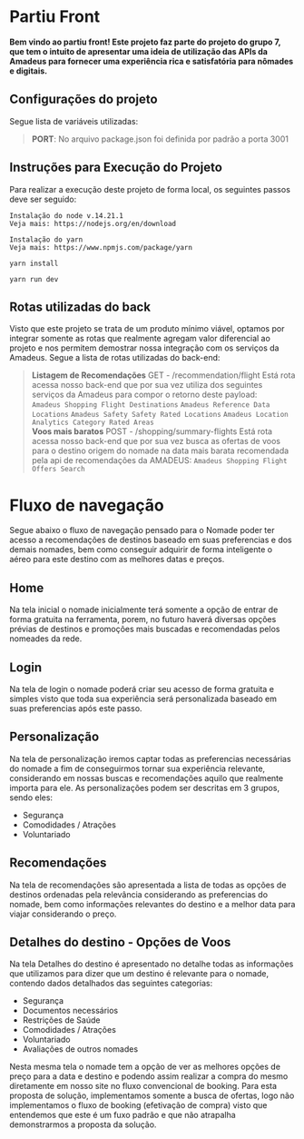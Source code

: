 # Partiu Front

**Bem vindo ao partiu front! Este projeto faz parte do projeto do grupo 7, que tem o intuito de apresentar uma ideia de utilização das APIs da Amadeus para fornecer uma experiência rica e satisfatória para nômades e digitais.**


## Configurações do projeto

Segue lista de variáveis utilizadas:
 > **PORT**: No arquivo package.json foi definida por padrão a porta 3001


## Instruções para Execução do Projeto

Para realizar a execução deste projeto de forma local, os seguintes passos deve ser seguido:

```
Instalação do node v.14.21.1 
Veja mais: https://nodejs.org/en/download
```
```
Instalação do yarn
Veja mais: https://www.npmjs.com/package/yarn
```
```
yarn install
```
```
yarn run dev
```

## Rotas utilizadas do back

Visto que este projeto se trata de um produto mínimo viável, optamos por integrar somente as rotas que realmente agregam valor diferencial ao projeto e nos permitem demostrar nossa integração com os serviços da Amadeus. Segue a lista de rotas utilizadas do back-end:

> **Listagem de Recomendações** GET - /recommendation/flight
> Está rota acessa nosso back-end que por sua vez utiliza dos seguintes serviços da Amadeus para compor o retorno deste payload:
> <br>
> ``` Amadeus Shopping Flight Destinations ```
> ``` Amadeus Reference Data Locations ```
> ``` Amadeus Safety Safety Rated Locations ```
> ``` Amadeus Location Analytics Category Rated Areas ```
> <br>
> **Voos mais baratos** POST - /shopping/summary-flights
> Está rota acessa nosso back-end que por sua vez busca as ofertas de voos para o destino origem do nomade na data mais barata recomendada pela api de recomendações da AMADEUS:
> ``` Amadeus Shopping Flight Offers Search ```

# Fluxo de navegação

Segue abaixo o fluxo de navegação pensado para o Nomade poder ter acesso a recomendações de destinos baseado em suas preferencias e dos demais nomades, bem como conseguir adquirir de forma inteligente o aéreo para este destino com as melhores datas e preços. 

## Home

Na tela inicial o nomade inicialmente terá somente a opção de entrar de forma gratuita na ferramenta, porem, no futuro haverá diversas opções prévias de destinos e promoções mais buscadas e recomendadas pelos nomeades da rede.

## Login
Na tela de login o nomade poderá criar seu acesso de forma gratuita e simples visto que toda sua experiência será personalizada baseado em suas preferencias após este passo.

## Personalização
Na tela de personalização iremos captar todas as preferencias necessárias do nomade a fim de conseguirmos tornar sua experiência relevante, considerando em nossas buscas e recomendações aquilo que realmente importa para ele. As personalizações podem ser descritas em 3 grupos, sendo eles:
- Segurança
- Comodidades / Atrações
- Voluntariado

## Recomendações
Na tela de recomendações são apresentada a lista de todas as opções de destinos ordenadas pela relevância considerando as preferencias do nomade, bem como informações relevantes do destino e a melhor data para viajar considerando o preço.

## Detalhes do destino - Opções de Voos 
Na tela Detalhes do destino é apresentado no detalhe todas as informações que utilizamos para dizer que um destino é relevante para o nomade, contendo dados detalhados das seguintes categorias:
-  Segurança
-  Documentos necessários
-  Restrições de Saúde
-  Comodidades / Atrações
-  Voluntariado
-  Avaliações de outros nomades

Nesta mesma tela o nomade tem a opção de ver as melhores opções de preço para a data e destino e podendo assim realizar a compra do mesmo diretamente em nosso site no fluxo convencional de booking. Para esta proposta de solução, implementamos somente a busca de ofertas, logo não implementamos o fluxo de booking (efetivação de compra) visto que entendemos que este é um fuxo padrão e que não atrapalha demonstrarmos a proposta da solução.
